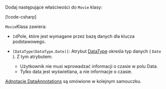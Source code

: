 Dodaj następujące właściwości do `Movie` klasy:

[!code-csharp[](~/tutorials/first-mvc-app/start-mvc/sample/MvcMovie22/Models/Movie.cs?name=snippet1)]

`Movie`Klasa zawiera:

* `Id`Pole, które jest wymagane przez bazę danych dla klucza podstawowego.
* `[DataType(DataType.Date)]`: Atrybut [DataType](/dotnet/api/microsoft.aspnetcore.mvc.dataannotations.internal.datatypeattributeadapter) określa typ danych ( `Date` ). Z tym atrybutem:

  * Użytkownik nie musi wprowadzać informacji o czasie w polu Data.
  * Tylko data jest wyświetlana, a nie informacje o czasie.

[Adnotacje DataAnnotations](/dotnet/api/system.componentmodel.dataannotations) są omówione w kolejnym samouczku.